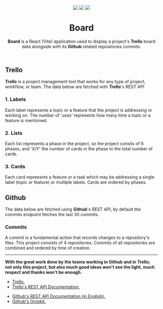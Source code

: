 <header>
    <div>
        <img src="https://skillicons.dev/icons?i=react">
        <img src="https://skillicons.dev/icons?i=vite">
        <img src="https://skillicons.dev/icons?i=github" >
    </div>
    <div>
        <h1>Board</h1>
        <p><strong>Board</strong> is a React (Vite) application used to display a project's <strong>Trello</strong> board data alongside with its <strong>Github</strong> related repositories commits.</p>
    </div>
</header>
<section>
    <div>
        <h2>Trello</h2>
        <p><strong>Trello</strong> is a project management tool that works for any type of project, workflow, or team. The data below are fetched with <strong>Trello</strong>'s REST API</p>
    </div>
    <div>
        <h3>1. Labels</h3>
        <p>Each label represents a topic or a feature that the project is addressing or working on. The number of 'uses' represents how many time a topic or a feature is mentioned.</p>
    </div>
    <div>
        <h3>2. Lists</h3>
        <p>Each list represents a phase in the project, so the project consits of 6 phases, and 'X/Y' the number of cards in the phase to the total number of cards.</p>
    </div>
    <div>
        <h3>3. Cards</h3>
        <p>Each card repreesnts a feature or a task which may be addressing a single label (topic or feature) or multiple labels. Cards are ordered by phases.</p>
    </div>
</section>
<section>
    <div>
        <h2>Github</h2>
        <p>The data below are fetched using <strong>Github</strong>'s REST API, by default the commits endpoint fetches the last 30 commits.</p>
    </div>
    <div>
        <h3>Commits</h3>
        <p>A commit is a fundamental action that records changes to a repository's files. This project consists of 4 repositories. Commits of all repositories are combined and ordered by time of creation.</p>
    </div>
</section>
<footer>
    <hr />
    <p><strong>With the great work done by the teams working in Github and in Trello; not only this project, but also much good ideas won't see the light, much respect and thanks won't be enough.</strong></p>
    <nav>
        <ul>
            <li>
                <a href="https://www.trello.com">Trello.</a>
            </li>
            <li>
                <a href="https://developer.atlassian.com/cloud/trello/rest/api-group-actions/#api-group-actions">Trello's REST API Documentation.</a>
            </li>
        </ul>
        <ul>
            <li>
                <a href="https://docs.github.com/en/rest">Github's REST API Documentation (in English).</a>
            </li>
            <li>
                <a href="https://github.com/octokit">Github's Octokit.</a>
            </li>
        </ul>
    </nav>
</footer>